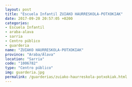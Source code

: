 ```yaml
---
layout: post
title: "Escuela Infantil ZUIAKO HAURRESKOLA-POTXOKIAK"
date: 2017-09-20 20:57:05 +0200
categories:
- Escuela Infantil
- araba-alava
- sarria
- Centro público
- guarderia
name: "ZUIAKO HAURRESKOLA-POTXOKIAK"
province: "Araba/Álava"
location: "Sarria"
code: "1006782"
type: "Centro público"
img: guarderia.jpg
permalink: /guarderias/zuiako-haurreskola-potxokiak.html
---
```

